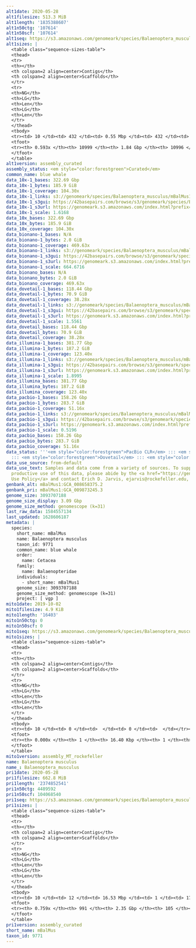 ```yaml
---
alt1date: 2020-05-28
alt1filesize: 513.3 MiB
alt1length: '1835388607'
alt1n50ctg: '107614'
alt1n50scf: '107614'
alt1seq: https://s3.amazonaws.com/genomeark/species/Balaenoptera_musculus/mBalMus1/assembly_curated/mBalMus1.alt.cur.20200528.fasta.gz
alt1sizes: |
  <table class="sequence-sizes-table">
  <thead>
  <tr>
  <th></th>
  <th colspan=2 align=center>Contigs</th>
  <th colspan=2 align=center>Scaffolds</th>
  </tr>
  <tr>
  <th>NG</th>
  <th>LG</th>
  <th>Len</th>
  <th>LG</th>
  <th>Len</th>
  </tr>
  </thead>
  <tbody>
  <tr><td> 10 </td><td> 432 </td><td> 0.55 Mbp </td><td> 432 </td><td> 0.55 Mbp </td></tr><tr><td> 20 </td><td> 1117 </td><td> 376.33 Kbp </td><td> 1117 </td><td> 376.33 Kbp </td></tr><tr><td> 30 </td><td> 2085 </td><td> 272.87 Kbp </td><td> 2085 </td><td> 272.87 Kbp </td></tr><tr><td> 40 </td><td> 3460 </td><td> 187.09 Kbp </td><td> 3460 </td><td> 187.09 Kbp </td></tr><tr style="background-color:#cccccc;"><td> 50 </td><td> 5613 </td><td> 107.61 Kbp </td><td> 5613 </td><td> 107.61 Kbp </td></tr><tr><td> 60 </td><td> 0 </td><td>  </td><td> 0 </td><td>  </td></tr><tr><td> 70 </td><td> 0 </td><td>  </td><td> 0 </td><td>  </td></tr><tr><td> 80 </td><td> 0 </td><td>  </td><td> 0 </td><td>  </td></tr><tr><td> 90 </td><td> 0 </td><td>  </td><td> 0 </td><td>  </td></tr><tr><td> 100 </td><td> 0 </td><td>  </td><td> 0 </td><td>  </td></tr></tbody>
  <tfoot>
  <tr><th> 0.593x </th><th> 10999 </th><th> 1.84 Gbp </th><th> 10996 </th><th> 1.84 Gbp </th></tr>
  </tfoot>
  </table>
alt1version: assembly_curated
assembly_status: <em style="color:forestgreen">Curated</em>
common_name: blue whale
data_10x-1_bases: 322.69 Gbp
data_10x-1_bytes: 185.9 GiB
data_10x-1_coverage: 104.30x
data_10x-1_links: s3://genomeark/species/Balaenoptera_musculus/mBalMus1/genomic_data/10x/<br>
data_10x-1_s3gui: https://42basepairs.com/browse/s3/genomeark/species/Balaenoptera_musculus/mBalMus1/genomic_data/10x/
data_10x-1_s3url: https://genomeark.s3.amazonaws.com/index.html?prefix=species/Balaenoptera_musculus/mBalMus1/genomic_data/10x/
data_10x-1_scale: 1.6168
data_10x_bases: 322.69 Gbp
data_10x_bytes: 185.9 GiB
data_10x_coverage: 104.30x
data_bionano-1_bases: N/A
data_bionano-1_bytes: 2.0 GiB
data_bionano-1_coverage: 469.63x
data_bionano-1_links: s3://genomeark/species/Balaenoptera_musculus/mBalMus1/genomic_data/bionano/<br>
data_bionano-1_s3gui: https://42basepairs.com/browse/s3/genomeark/species/Balaenoptera_musculus/mBalMus1/genomic_data/bionano/
data_bionano-1_s3url: https://genomeark.s3.amazonaws.com/index.html?prefix=species/Balaenoptera_musculus/mBalMus1/genomic_data/bionano/
data_bionano-1_scale: 664.6716
data_bionano_bases: N/A
data_bionano_bytes: 2.0 GiB
data_bionano_coverage: 469.63x
data_dovetail-1_bases: 118.44 Gbp
data_dovetail-1_bytes: 70.9 GiB
data_dovetail-1_coverage: 38.28x
data_dovetail-1_links: s3://genomeark/species/Balaenoptera_musculus/mBalMus1/genomic_data/dovetail/<br>
data_dovetail-1_s3gui: https://42basepairs.com/browse/s3/genomeark/species/Balaenoptera_musculus/mBalMus1/genomic_data/dovetail/
data_dovetail-1_s3url: https://genomeark.s3.amazonaws.com/index.html?prefix=species/Balaenoptera_musculus/mBalMus1/genomic_data/dovetail/
data_dovetail-1_scale: 1.5561
data_dovetail_bases: 118.44 Gbp
data_dovetail_bytes: 70.9 GiB
data_dovetail_coverage: 38.28x
data_illumina-1_bases: 381.77 Gbp
data_illumina-1_bytes: 187.2 GiB
data_illumina-1_coverage: 123.40x
data_illumina-1_links: s3://genomeark/species/Balaenoptera_musculus/mBalMus1/genomic_data/illumina/<br>
data_illumina-1_s3gui: https://42basepairs.com/browse/s3/genomeark/species/Balaenoptera_musculus/mBalMus1/genomic_data/illumina/
data_illumina-1_s3url: https://genomeark.s3.amazonaws.com/index.html?prefix=species/Balaenoptera_musculus/mBalMus1/genomic_data/illumina/
data_illumina-1_scale: 1.8995
data_illumina_bases: 381.77 Gbp
data_illumina_bytes: 187.2 GiB
data_illumina_coverage: 123.40x
data_pacbio-1_bases: 158.26 Gbp
data_pacbio-1_bytes: 283.7 GiB
data_pacbio-1_coverage: 51.16x
data_pacbio-1_links: s3://genomeark/species/Balaenoptera_musculus/mBalMus1/genomic_data/pacbio/<br>
data_pacbio-1_s3gui: https://42basepairs.com/browse/s3/genomeark/species/Balaenoptera_musculus/mBalMus1/genomic_data/pacbio/
data_pacbio-1_s3url: https://genomeark.s3.amazonaws.com/index.html?prefix=species/Balaenoptera_musculus/mBalMus1/genomic_data/pacbio/
data_pacbio-1_scale: 0.5196
data_pacbio_bases: 158.26 Gbp
data_pacbio_bytes: 283.7 GiB
data_pacbio_coverage: 51.16x
data_status: '''<em style="color:forestgreen">PacBio CLR</em> ::: <em style="color:forestgreen">10x</em>
  ::: <em style="color:forestgreen">Dovetail</em> ::: <em style="color:forestgreen">Illumina</em>'''
data_use_source: from-default
data_use_text: Samples and data come from a variety of sources. To support fair and
  productive use of this data, please abide by the <a href="https://genome10k.soe.ucsc.edu/data-use-policies/">Data
  Use Policy</a> and contact Erich D. Jarvis, ejarvis@rockefeller.edu, with any questions.
genbank_alt: mBalMus1:GCA_008658375.2
genbank_pri: mBalMus1:GCA_009873245.3
genome_size: 3093707188
genome_size_display: 3.09 Gbp
genome_size_method: genomescope (k=31)
last_raw_data: 1584557134
last_updated: 1628606187
metadata: |
  species:
    short_name: mBalMus
    name: Balaenoptera musculus
    taxon_id: 9771
    common_name: blue whale
    order:
      name: Cetacea
    family:
      name: Balaenopteridae
    individuals:
      - short_name: mBalMus1
    genome_size: 3093707188
    genome_size_method: genomescope (k=31)
    project: [ vgp ]
mito1date: 2019-10-02
mito1filesize: 4.9 KiB
mito1length: '16403'
mito1n50ctg: 0
mito1n50scf: 0
mito1seq: https://s3.amazonaws.com/genomeark/species/Balaenoptera_musculus/mBalMus1/assembly_MT_rockefeller/mBalMus1.MT.20191002.fasta.gz
mito1sizes: |
  <table class="sequence-sizes-table">
  <thead>
  <tr>
  <th></th>
  <th colspan=2 align=center>Contigs</th>
  <th colspan=2 align=center>Scaffolds</th>
  </tr>
  <tr>
  <th>NG</th>
  <th>LG</th>
  <th>Len</th>
  <th>LG</th>
  <th>Len</th>
  </tr>
  </thead>
  <tbody>
  <tr><td> 10 </td><td> 0 </td><td>  </td><td> 0 </td><td>  </td></tr><tr><td> 20 </td><td> 0 </td><td>  </td><td> 0 </td><td>  </td></tr><tr><td> 30 </td><td> 0 </td><td>  </td><td> 0 </td><td>  </td></tr><tr><td> 40 </td><td> 0 </td><td>  </td><td> 0 </td><td>  </td></tr><tr style="background-color:#cccccc;"><td> 50 </td><td> 0 </td><td style="background-color:#ff8888;">  </td><td> 0 </td><td style="background-color:#ff8888;">  </td></tr><tr><td> 60 </td><td> 0 </td><td>  </td><td> 0 </td><td>  </td></tr><tr><td> 70 </td><td> 0 </td><td>  </td><td> 0 </td><td>  </td></tr><tr><td> 80 </td><td> 0 </td><td>  </td><td> 0 </td><td>  </td></tr><tr><td> 90 </td><td> 0 </td><td>  </td><td> 0 </td><td>  </td></tr><tr><td> 100 </td><td> 0 </td><td>  </td><td> 0 </td><td>  </td></tr></tbody>
  <tfoot>
  <tr><th> 0.000x </th><th> 1 </th><th> 16.40 Kbp </th><th> 1 </th><th> 16.40 Kbp </th></tr>
  </tfoot>
  </table>
mito1version: assembly_MT_rockefeller
name: Balaenoptera musculus
name_: Balaenoptera_musculus
pri1date: 2020-05-28
pri1filesize: 662.8 MiB
pri1length: '2374852541'
pri1n50ctg: 4489592
pri1n50scf: 104068540
pri1seq: https://s3.amazonaws.com/genomeark/species/Balaenoptera_musculus/mBalMus1/assembly_curated/mBalMus1.pri.cur.20200528.fasta.gz
pri1sizes: |
  <table class="sequence-sizes-table">
  <thead>
  <tr>
  <th></th>
  <th colspan=2 align=center>Contigs</th>
  <th colspan=2 align=center>Scaffolds</th>
  </tr>
  <tr>
  <th>NG</th>
  <th>LG</th>
  <th>Len</th>
  <th>LG</th>
  <th>Len</th>
  </tr>
  </thead>
  <tbody>
  <tr><td> 10 </td><td> 12 </td><td> 16.53 Mbp </td><td> 1 </td><td> 175.90 Mbp </td></tr><tr><td> 20 </td><td> 35 </td><td> 11.20 Mbp </td><td> 3 </td><td> 144.97 Mbp </td></tr><tr><td> 30 </td><td> 68 </td><td> 8.29 Mbp </td><td> 5 </td><td> 128.88 Mbp </td></tr><tr><td> 40 </td><td> 113 </td><td> 5.89 Mbp </td><td> 8 </td><td> 110.31 Mbp </td></tr><tr style="background-color:#cccccc;"><td> 50 </td><td> 173 </td><td style="background-color:#88ff88;"> 4.49 Mbp </td><td> 11 </td><td style="background-color:#88ff88;"> 104.07 Mbp </td></tr><tr><td> 60 </td><td> 260 </td><td> 2.77 Mbp </td><td> 14 </td><td> 90.46 Mbp </td></tr><tr><td> 70 </td><td> 426 </td><td> 1.16 Mbp </td><td> 18 </td><td> 79.66 Mbp </td></tr><tr><td> 80 </td><td> 0 </td><td>  </td><td> 0 </td><td>  </td></tr><tr><td> 90 </td><td> 0 </td><td>  </td><td> 0 </td><td>  </td></tr><tr><td> 100 </td><td> 0 </td><td>  </td><td> 0 </td><td>  </td></tr></tbody>
  <tfoot>
  <tr><th> 0.759x </th><th> 991 </th><th> 2.35 Gbp </th><th> 105 </th><th> 2.37 Gbp </th></tr>
  </tfoot>
  </table>
pri1version: assembly_curated
short_name: mBalMus
taxon_id: 9771
---
```

